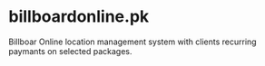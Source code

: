 # billboardonline.pk
Billboar Online location management system with clients recurring paymants on selected packages.
